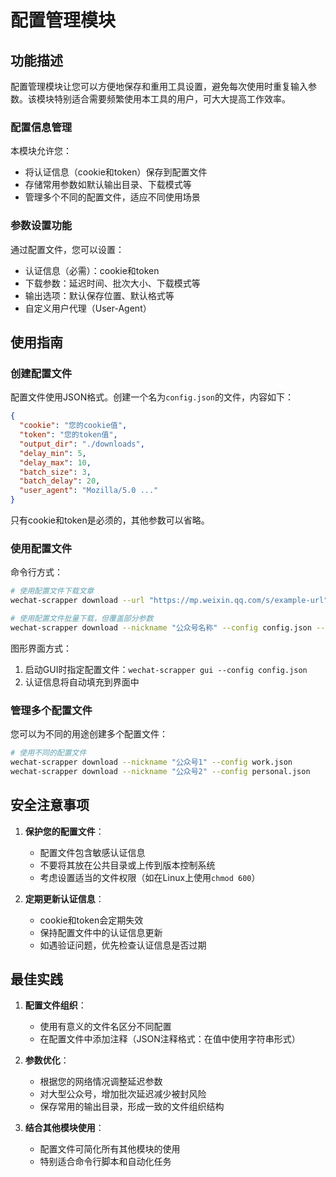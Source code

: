 # 配置管理模块

## 功能描述

配置管理模块让您可以方便地保存和重用工具设置，避免每次使用时重复输入参数。该模块特别适合需要频繁使用本工具的用户，可大大提高工作效率。

### 配置信息管理

本模块允许您：
- 将认证信息（cookie和token）保存到配置文件
- 存储常用参数如默认输出目录、下载模式等
- 管理多个不同的配置文件，适应不同使用场景

### 参数设置功能

通过配置文件，您可以设置：
- 认证信息（必需）：cookie和token
- 下载参数：延迟时间、批次大小、下载模式等
- 输出选项：默认保存位置、默认格式等
- 自定义用户代理（User-Agent）

## 使用指南

### 创建配置文件

配置文件使用JSON格式。创建一个名为`config.json`的文件，内容如下：

```json
{
  "cookie": "您的cookie值",
  "token": "您的token值",
  "output_dir": "./downloads",
  "delay_min": 5,
  "delay_max": 10,
  "batch_size": 3,
  "batch_delay": 20,
  "user_agent": "Mozilla/5.0 ..."
}
```

只有cookie和token是必须的，其他参数可以省略。

### 使用配置文件

命令行方式：

```bash
# 使用配置文件下载文章
wechat-scrapper download --url "https://mp.weixin.qq.com/s/example-url" --config config.json

# 使用配置文件批量下载，但覆盖部分参数
wechat-scrapper download --nickname "公众号名称" --config config.json --format pdf --delay-min 8
```

图形界面方式：
1. 启动GUI时指定配置文件：`wechat-scrapper gui --config config.json`
2. 认证信息将自动填充到界面中

### 管理多个配置文件

您可以为不同的用途创建多个配置文件：

```bash
# 使用不同的配置文件
wechat-scrapper download --nickname "公众号1" --config work.json
wechat-scrapper download --nickname "公众号2" --config personal.json
```

## 安全注意事项

1. **保护您的配置文件**：
   - 配置文件包含敏感认证信息
   - 不要将其放在公共目录或上传到版本控制系统
   - 考虑设置适当的文件权限（如在Linux上使用`chmod 600`）

2. **定期更新认证信息**：
   - cookie和token会定期失效
   - 保持配置文件中的认证信息更新
   - 如遇验证问题，优先检查认证信息是否过期

## 最佳实践

1. **配置文件组织**：
   - 使用有意义的文件名区分不同配置
   - 在配置文件中添加注释（JSON注释格式：在值中使用字符串形式）

2. **参数优化**：
   - 根据您的网络情况调整延迟参数
   - 对大型公众号，增加批次延迟减少被封风险
   - 保存常用的输出目录，形成一致的文件组织结构

3. **结合其他模块使用**：
   - 配置文件可简化所有其他模块的使用
   - 特别适合命令行脚本和自动化任务
